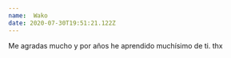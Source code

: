 ```yaml
---
name:  Wako
date: 2020-07-30T19:51:21.122Z
---
```


Me agradas mucho y por años he aprendido muchísimo de ti. thx
